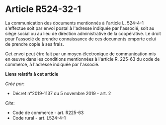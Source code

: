 # Article R524-32-1

La communication des documents mentionnés à l'article L. 524-4-1 s'effectue soit par envoi postal à l'adresse indiquée par
l'associé, soit au siège social ou au lieu de direction administrative de la coopérative. Le droit pour l'associé de prendre
connaissance de ces documents emporte celui de prendre copie à ses frais. 

Cet envoi peut être fait par un moyen électronique de communication mis en œuvre dans les conditions mentionnées à l'article
R. 225-63 du code de commerce, à l'adresse indiquée par l'associé.

**Liens relatifs à cet article**

_Créé par_:

  - Décret n°2019-1137 du 5 novembre 2019 - art. 2

_Cite_:

  - Code de commerce - art. R225-63
  - Code rural - art. L524-4-1
